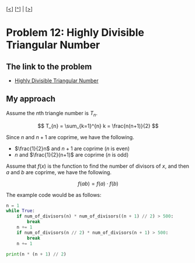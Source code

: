 \[[<](./p0011.md)] \[[^](../README.md)] | \[[>](./p0013.md)]

# Problem 12: Highly Divisible Triangular Number

## The link to the problem

- [Highly Divisible Triangular Number](https://projecteuler.net/problem=12)

## My approach

Assume the *n*th triangle number is $T_{n}$.

$$
T_{n} = \sum_{k=1}^{n} k = \frac{n(n+1)}{2}
$$

Since $n$ and $n+1$ are coprime, we have the following.

- $\frac{1}{2}n$ and $n+1$ are coprime ($n$ is even)
- $n$ and $\frac{1}{2}(n+1)$ are coprime ($n$ is odd)

Assume that $f(x)$ is the function to find the number of divisors of $x$,
and then $a$ and $b$ are coprime, we have the following.

$$
f(ab) = f(a) \cdot f(b)
$$

The example code would be as follows:

```python
n = 1
while True:
    if num_of_divisors(n) * num_of_divisors((n + 1) // 2) > 500:
        break
    n += 1
    if num_of_divisors(n // 2) * num_of_divisors(n + 1) > 500:
        break
    n += 1

print(n * (n + 1) // 2)
```
